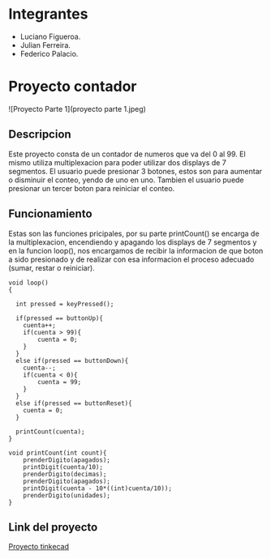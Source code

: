 # Integrantes

 - Luciano Figueroa. 
 - Julian Ferreira.
 -  Federico Palacio.

# Proyecto contador


![Proyecto Parte 1](proyecto parte 1.jpeg)

## Descripcion

Este proyecto consta de un contador de numeros que va del 0 al 99. El mismo utiliza multiplexacion para poder utilizar dos displays de 7 segmentos. El usuario puede presionar 3 botones, estos son para aumentar o disminuir el conteo, yendo de uno en uno. Tambien el usuario puede presionar un tercer boton para reiniciar el conteo.

## Funcionamiento
Estas  son las funciones pricipales, por su parte printCount() se encarga de la multiplexacion, encendiendo y apagando los displays de 7 segmentos y en la funcion loop(), nos encargamos de recibir la informacion de que boton a sido presionado y de realizar con esa informacion el proceso adecuado (sumar, restar o reiniciar).

```  
void loop()
{
  
  int pressed = keyPressed();
  
  if(pressed == buttonUp){
  	cuenta++;
    if(cuenta > 99){
    	cuenta = 0;
    }
  }
  else if(pressed == buttonDown){
  	cuenta--;
    if(cuenta < 0){
    	cuenta = 99;
    }
  }
  else if(pressed == buttonReset){
  	cuenta = 0;
  }
  
  printCount(cuenta);
}

void printCount(int count){
	prenderDigito(apagados);
  	printDigit(cuenta/10);
  	prenderDigito(decimas);
  	prenderDigito(apagados);
  	printDigit(cuenta - 10*((int)cuenta/10));
    prenderDigito(unidades);
} 
```

## Link del proyecto
[Proyecto tinkecad](https://www.tinkercad.com/things/5iz93c2jmh9-parcial-parte-1-/editel?sharecode=QYWzCuwdfJBvA7Sbo7mJ39WblqAxKO_rH9pPV3BmdcY)
